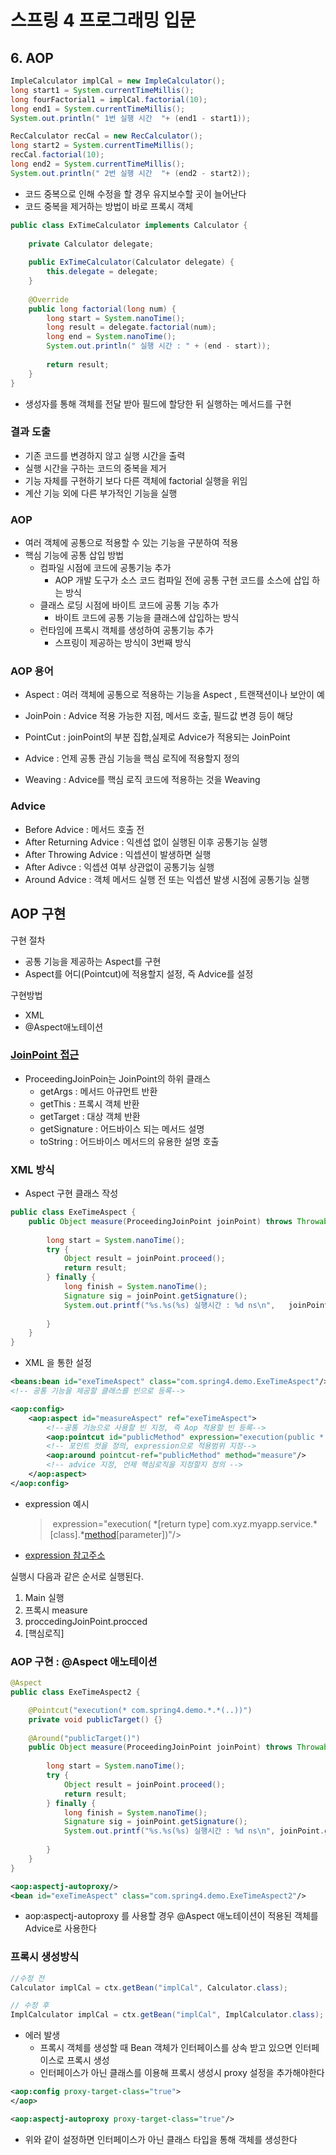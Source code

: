 # 스프링 4 프로그래밍 입문 



## 6. AOP

```java
ImpleCalculator implCal = new ImpleCalculator();
long start1 = System.currentTimeMillis();
long fourFactorial1 = implCal.factorial(10);
long end1 = System.currentTimeMillis();
System.out.println(" 1번 실행 시간  "+ (end1 - start1));

RecCalculator recCal = new RecCalculator();
long start2 = System.currentTimeMillis();
recCal.factorial(10);
long end2 = System.currentTimeMillis();
System.out.println(" 2번 실행 시간  "+ (end2 - start2));
```

- 코드 중복으로 인해 수정을 할 경우 유지보수할 곳이 늘어난다 
- 코드 중복을 제거하는 방법이 바로 프록시 객체

```java
public class ExTimeCalculator implements Calculator {
	
	private Calculator delegate;
	
	public ExTimeCalculator(Calculator delegate) {
		this.delegate = delegate;
	}
	
	@Override
	public long factorial(long num) {
		long start = System.nanoTime();
		long result = delegate.factorial(num);
		long end = System.nanoTime();
		System.out.println(" 실행 시간 : " + (end - start));
		
		return result;
	}
}
```

- 생성자를 통해 객체를 전달 받아 필드에 할당한 뒤 실행하는 메서드를 구현

### 결과 도출

- 기존 코드를 변경하지 않고 실행 시간을 출력
- 실행 시간을 구하는 코드의 중복을 제거
- 기능 자체를 구현하기 보다 다른 객체에 factorial 실행을 위임
- 계산 기능 외에 다른 부가적인 기능을 실행



### AOP 

- 여러 객체에 공통으로 적용할 수 있는 기능을 구분하여 적용
- 핵심 기능에 공통 삽입 방법
  - 컴파일 시점에 코드에 공통기능 추가
    - AOP 개발 도구가 소스 코드 컴파일 전에 공통 구현 코드를 소스에 삽입 하는 방식
  - 클래스 로딩 시점에 바이트 코드에 공통 기능 추가
    - 바이트 코드에 공통 기능을 클래스에 삽입하는 방식
  - 런타임에 프록시 객체를 생성하여 공통기능 추가
    - 스프링이 제공하는 방식이 3번째 방식



### AOP 용어

- Aspect : 여러 객체에 공통으로 적용하는 기능을 Aspect , 트랜잭션이나 보안이 예

- JoinPoin : Advice 적용 가능한 지점, 메서드 호출, 필드값 변경 등이 해당

- PointCut : joinPoint의 부분 집합,실제로 Advice가 적용되는 JoinPoint

- Advice : 언제 공통 관심 기능을 핵심 로직에 적용할지 정의

- Weaving : Advice를 핵심 로직 코드에 적용하는 것을 Weaving

  

### Advice

- Before Advice : 메서드 호출 전
- After Returning Advice : 익센셥 없이 실행된 이후 공통기능 실행
- After Throwing Advice : 익셉션이 발생하면 실행
- After Adivce : 익셉션 여부 상관없이 공통기능 실행
- Around Advice : 객체 메서드 실행 전 또는 익셉션 발생 시점에 공통기능 실행



## AOP 구현

구현 절차

- 공통 기능을 제공하는 Aspect를 구현
- Aspect를 어디(Pointcut)에 적용할지 설정, 즉 Advice를 설정

구현방법

- XML
- @Aspect애노테이션



### [JoinPoint 접근](https://blog.outsider.ne.kr/844)

- ProceedingJoinPoin는 JoinPoint의 하위 클래스
  - getArgs : 메서드 아규먼트 반환
  - getThis : 프록시 객체 반환
  - getTarget : 대상 객체 반환
  - getSignature : 어드바이스 되는 메서드 설명
  - toString : 어드바이스 메서드의 유용한 설명 호출



### XML 방식

- Aspect 구현 클래스 작성

```java
public class ExeTimeAspect {
	public Object measure(ProceedingJoinPoint joinPoint) throws Throwable {
		
		long start = System.nanoTime();
		try {
			Object result = joinPoint.proceed();
			return result;
		} finally {
			long finish = System.nanoTime();
			Signature sig = joinPoint.getSignature();
			System.out.printf("%s.%s(%s) 실행시간 : %d ns\n", 	joinPoint.getTarget().getClass().getSimpleName() , sig.getName(), Arrays.toString(joinPoint.getArgs()));
			
		}
	}
}
```

- XML 을 통한 설정

```xml
<beans:bean id="exeTimeAspect" class="com.spring4.demo.ExeTimeAspect"/>
<!-- 공통 기능을 제공할 클래스를 빈으로 등록-->

<aop:config>
    <aop:aspect id="measureAspect" ref="exeTimeAspect">
        <!--공통 기능으로 사용할 빈 지정, 즉 Aop 적용할 빈 등록-->
        <aop:pointcut id="publicMethod"	expression="execution(public * chap07..*(..))"/>
        <!-- 포인트 컷을 정의, expression으로 적용범위 지정-->
        <aop:around pointcut-ref="publicMethod" method="measure"/>
        <!-- advice 지정, 언제 핵심로직을 지정할지 정의 -->
    </aop:aspect>
</aop:config>	
```

- expression 예시 

  > ​	expression="execution( \*[return type] com.xyz.myapp.service.\*[class].\*[method](..)[parameter])"/>

- [expression 참고주소](https://cocy.tistory.com/101)



실행시 다음과 같은 순서로 실행된다.

1. Main 실행
2. 프록시 measure
3. proccedingJoinPoint.procced 
4. [핵심로직]



### AOP 구현 : @Aspect 애노테이션

```java
@Aspect
public class ExeTimeAspect2 {

	@Pointcut("execution(* com.spring4.demo.*.*(..))")
	private void publicTarget() {}
	
	@Around("publicTarget()")
	public Object measure(ProceedingJoinPoint joinPoint) throws Throwable {
		
		long start = System.nanoTime();
		try {
			Object result = joinPoint.proceed();
			return result;
		} finally {
			long finish = System.nanoTime();
			Signature sig = joinPoint.getSignature();
			System.out.printf("%s.%s(%s) 실행시간 : %d ns\n", joinPoint.getTarget().getClass().getSimpleName() , sig.getName(), Arrays.toString(joinPoint.getArgs()),(finish-start));
			
		}
	}
}
```

```xml
<aop:aspectj-autoproxy/>
<bean id="exeTimeAspect" class="com.spring4.demo.ExeTimeAspect2"/>
```

- aop:aspectj-autoproxy 를 사용할 경우 @Aspect  애노테이션이 적용된 객체를 Advice로 사용한다



### 프록시 생성방식

```java
//수정 전 
Calculator implCal = ctx.getBean("implCal", Calculator.class);

// 수정 후 
ImplCalculator implCal = ctx.getBean("implCal", ImplCalculator.class);
```

- 에러 발생
  - 프록시 객체를 생성할 때 Bean 객체가 인터페이스를 상속 받고 있으면  인터페이스로 프록시 생성
  - 인터페이스가 아닌 클래스를 이용해 프록시 생성시 proxy 설정을 추가해야한다

```xml
<aop:config proxy-target-class="true">
</aop>

<aop:aspectj-autoproxy proxy-target-class="true"/>
```

- 위와 같이 설정하면 인터페이스가 아닌 클래스 타입을 통해 객체를 생성한다









